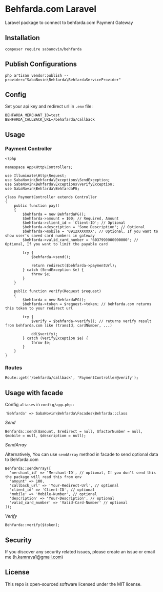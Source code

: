 # Behfarda.com Laravel

Laravel package to connect to behfarda.com Payment Gateway

## Installation

`composer require sabanovin/behfarda`

## Publish Configurations

`php artisan vendor:publish --provider="SabaNovin\Behfarda\BehfardaServiceProvider"`

## Config

Set your api key and redirect url in `.env` file:

    BEHFARDA_MERCHANT_ID=test
    BEHFARDA_CALLBACK_URL=/behafarda/callback
    
## Usage

### Payment Controller

    <?php
    
    namespace App\Http\Controllers;
    
    use Illuminate\Http\Request;
    use SabaNovin\Behfarda\Exceptions\SendException;
    use SabaNovin\Behfarda\Exceptions\VerifyException;
    use SabaNovin\Behfarda\BehfardaPG;
    
    class PaymentController extends Controller
    {
        public function pay()
        {
            $behfarda = new BehfardaPG();
            $behfarda->amount = 100; // Required, Amount
            $behfarda->client_id = 'Client-ID'; // Optional
            $behfarda->description = 'Some Description'; // Optional
            $behfarda->mobile = '0912XXXXXXX'; // Optional, If you want to show user's saved card numbers in gateway
            $behfarda->valid_card_number = '6037990000000000'; // Optional, If you want to limit the payable card
    
            try {
                $behfarda->send();
    
                return redirect($behfarda->paymentUrl);
            } catch (SendException $e) {
                throw $e;
            }
        }
    
        public function verify(Request $request)
        {
            $behfarda = new BehfardaPG();
            $behfarda->token = $request->token; // behfarda.com returns this token to your redirect url
    
            try {
                $verify = $behfarda->verify(); // returns verify result from behfarda.com like (transId, cardNumber, ...)
    
                dd($verify);
            } catch (VerifyException $e) {
                throw $e;
            }
        }
    }

### Routes

    Route::get('/behfarda/callback', 'PaymentController@verify');
    
## Usage with facade

Config `aliases` in `config/app.php` :

    'Behfarda' => SabaNovin\Behfarda\Facades\Behfarda::class
    
*Send*

    Behfarda::send($amount, $redirect = null, $factorNumber = null, $mobile = null, $description = null);
    
*SendArray*

Alternatively, You can use `sendArray` method in facade to send optional data to Behfarda.com

    Behfarda::sendArray([
      'merchant_id' => 'Merchant-ID', // optional, If you don't send this the package will read this from env
      'amount' => 100,
      'callback_url' => 'Your-Redirect-Url', // optional
      'client_id' => 'Client-ID', // optional
      'mobile' => 'Mobile-Number', // optional
      'description' => 'Your-Description', // optional
      'valid_card_number' => 'Valid-Card-Number' // optional
    ]);

*Verify*

    Behfarda::verify($token);

## Security

If you discover any security related issues, please create an issue or email me (h.kamrava1@gmail.com)
    
## License

This repo is open-sourced software licensed under the MIT license.
